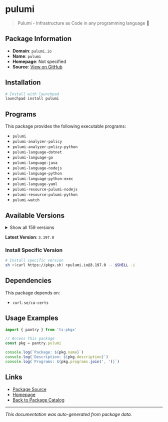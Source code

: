 # pulumi

> Pulumi - Infrastructure as Code in any programming language 🚀

## Package Information

- **Domain**: `pulumi.io`
- **Name**: `pulumi`
- **Homepage**: Not specified
- **Source**: [View on GitHub](https://github.com/pkgxdev/pantry/tree/main/projects/pulumi.io/package.yml)

## Installation

```bash
# Install with launchpad
launchpad install pulumi
```

## Programs

This package provides the following executable programs:

- `pulumi`
- `pulumi-analyzer-policy`
- `pulumi-analyzer-policy-python`
- `pulumi-language-dotnet`
- `pulumi-language-go`
- `pulumi-language-java`
- `pulumi-language-nodejs`
- `pulumi-language-python`
- `pulumi-language-python-exec`
- `pulumi-language-yaml`
- `pulumi-resource-pulumi-nodejs`
- `pulumi-resource-pulumi-python`
- `pulumi-watch`

## Available Versions

<details>
<summary>Show all 159 versions</summary>

- `3.197.0`, `3.196.0`, `3.195.0`, `3.194.0`, `3.193.0`
- `3.192.0`, `3.191.0`, `3.190.0`, `3.189.0`, `3.188.0`
- `3.187.0`, `3.186.0`, `3.185.0`, `3.184.0`, `3.183.0`
- `3.182.0`, `3.181.0`, `3.180.0`, `3.178.0`, `3.177.0`
- `3.176.0`, `3.175.0`, `3.174.0`, `3.173.0`, `3.172.0`
- `3.171.0`, `3.170.0`, `3.169.0`, `3.168.0`, `3.167.0`
- `3.166.0`, `3.165.0`, `3.163.0`, `3.162.0`, `3.161.0`
- `3.158.0`, `3.157.0`, `3.156.0`, `3.155.0`, `3.154.0`
- `3.153.1`, `3.153.0`, `3.152.0`, `3.151.0`, `3.150.0`
- `3.149.0`, `3.148.0`, `3.147.0`, `3.146.0`, `3.145.0`
- `3.144.1`, `3.144.0`, `3.143.0`, `3.142.0`, `3.141.0`
- `3.140.0`, `3.139.0`, `3.138.0`, `3.137.0`, `3.136.1`
- `3.136.0`, `3.135.1`, `3.135.0`, `3.134.1`, `3.134.0`
- `3.133.0`, `3.132.0`, `3.131.0`, `3.130.0`, `3.129.0`
- `3.128.0`, `3.127.0`, `3.126.0`, `3.125.0`, `3.124.0`
- `3.123.0`, `3.122.0`, `3.121.0`, `3.120.0`, `3.119.0`
- `3.118.0`, `3.117.0`, `3.116.1`, `3.116.0`, `3.115.2`
- `3.115.1`, `3.115.0`, `3.114.0`, `3.113.3`, `3.113.2`
- `3.113.1`, `3.113.0`, `3.112.0`, `3.111.1`, `3.111.0`
- `3.110.0`, `3.109.0`, `3.108.1`, `3.108.0`, `3.107.0`
- `3.106.0`, `3.105.0`, `3.104.2`, `3.104.1`, `3.104.0`
- `3.103.1`, `3.103.0`, `3.102.0`, `3.101.1`, `3.101.0`
- `3.100.0`, `3.99.0`, `3.98.0`, `3.97.0`, `3.96.2`
- `3.96.1`, `3.96.0`, `3.95.0`, `3.94.2`, `3.94.1`
- `3.94.0`, `3.93.0`, `3.92.0`, `3.91.1`, `3.91.0`
- `3.90.1`, `3.90.0`, `3.89.0`, `3.88.1`, `3.88.0`
- `3.87.0`, `3.86.0`, `3.85.0`, `3.84.0`, `3.83.0`
- `3.82.1`, `3.82.0`, `3.81.0`, `3.80.0`, `3.79.0`
- `3.78.1`, `3.78.0`, `3.77.1`, `3.77.0`, `3.76.1`
- `3.76.0`, `3.75.0`, `3.74.0`, `3.73.0`, `3.72.2`
- `3.72.1`, `3.72.0`, `3.71.0`, `3.70.0`, `3.69.0`
- `3.68.0`, `3.67.1`, `3.67.0`, `3.66.0`

</details>

**Latest Version**: `3.197.0`

### Install Specific Version

```bash
# Install specific version
sh <(curl https://pkgx.sh) +pulumi.io@3.197.0 -- $SHELL -i
```

## Dependencies

This package depends on:

- `curl.se/ca-certs`

## Usage Examples

```typescript
import { pantry } from 'ts-pkgx'

// Access this package
const pkg = pantry.pulumi

console.log(`Package: ${pkg.name}`)
console.log(`Description: ${pkg.description}`)
console.log(`Programs: ${pkg.programs.join(', ')}`)
```

## Links

- [Package Source](https://github.com/pkgxdev/pantry/tree/main/projects/pulumi.io/package.yml)
- [Homepage](#)
- [Back to Package Catalog](../../package-catalog.md)

---

*This documentation was auto-generated from package data.*
